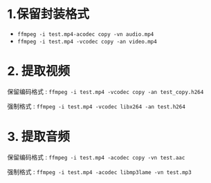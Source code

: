 # 1.保留封装格式

* `ffmpeg -i test.mp4-acodec copy -vn audio.mp4`
* `ffmpeg -i test.mp4 -vcodec copy -an video.mp4`

# 2. 提取视频

保留编码格式 : `ffmpeg -i test.mp4 -vcodec copy -an test_copy.h264`

强制格式 : `ffmpeg -i test.mp4 -vcodec libx264 -an test.h264`

# 3. 提取音频

保留编码格式 : `ffmpeg -i test.mp4 -acodec copy -vn test.aac`

强制格式 : `ffmpeg -i test.mp4 -acodec libmp3lame -vn test.mp3`

